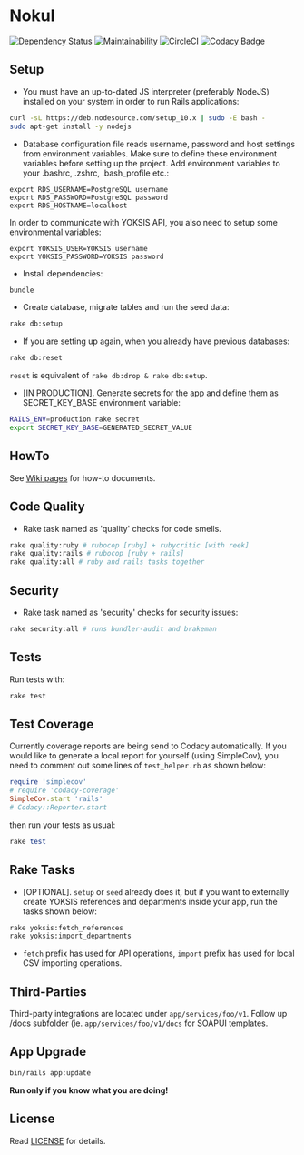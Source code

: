 # Nokul

[![Dependency Status](https://gemnasium.com/badges/github.com/omu/nokul.svg)](https://gemnasium.com/github.com/omu/nokul) [![Maintainability](https://api.codeclimate.com/v1/badges/32e076b5cbd4ee545f48/maintainability)](https://codeclimate.com/github/omu/nokul/maintainability) [![CircleCI](https://circleci.com/gh/omu/nokul/tree/master.svg?style=svg&circle-token=a25e63abc0e1e6c074750d9b2ce5396e3e279d82)](https://circleci.com/gh/omu/nokul/tree/master) [![Codacy Badge](https://api.codacy.com/project/badge/Grade/2c7333e690454bbd99811c8860f08d2b)](https://www.codacy.com/app/msdundar/nokul?utm_source=github.com&amp;utm_medium=referral&amp;utm_content=omu/nokul&amp;utm_campaign=Badge_Grade)

## Setup

- You must have an up-to-dated JS interpreter (preferably NodeJS) installed on your system in order to run Rails applications:

```bash
curl -sL https://deb.nodesource.com/setup_10.x | sudo -E bash -
sudo apt-get install -y nodejs
```

- Database configuration file reads username, password and host settings from environment variables. Make sure to define these environment variables before setting up the project. Add environment variables to your .bashrc, .zshrc, .bash_profile etc.:

```
export RDS_USERNAME=PostgreSQL username
export RDS_PASSWORD=PostgreSQL password
export RDS_HOSTNAME=localhost
```

In order to communicate with YOKSIS API, you also need to setup some environmental variables:

```
export YOKSIS_USER=YOKSIS username
export YOKSIS_PASSWORD=YOKSIS password
```

- Install dependencies:

```bash
bundle
```

- Create database, migrate tables and run the seed data:

```bash
rake db:setup
```

- If you are setting up again, when you already have previous databases:

```bash
rake db:reset
```

`reset` is equivalent of `rake db:drop & rake db:setup`.

- [IN PRODUCTION]. Generate secrets for the app and define them as SECRET_KEY_BASE environment variable:

```bash
RAILS_ENV=production rake secret
export SECRET_KEY_BASE=GENERATED_SECRET_VALUE
```

## HowTo

See [Wiki pages](https://github.com/omu/nokul-bati/wiki) for how-to documents.

## Code Quality

- Rake task named as 'quality' checks for code smells.

```bash
rake quality:ruby # rubocop [ruby] + rubycritic [with reek]
rake quality:rails # rubocop [ruby + rails]
rake quality:all # ruby and rails tasks together
```

## Security

- Rake task named as 'security' checks for security issues:

```bash
rake security:all # runs bundler-audit and brakeman
```

## Tests

Run tests with:

```bash
rake test
```

## Test Coverage

Currently coverage reports are being send to Codacy automatically. If you would like to generate a local report for yourself (using SimpleCov), you need to comment out some lines of `test_helper.rb` as shown below:

```ruby
require 'simplecov'
# require 'codacy-coverage'
SimpleCov.start 'rails'
# Codacy::Reporter.start
```

then run your tests as usual:

```ruby
rake test
```

## Rake Tasks

- [OPTIONAL]. `setup` or `seed` already does it, but if you want to externally create YOKSIS references and departments inside your app, run the tasks shown below:

```bash
rake yoksis:fetch_references
rake yoksis:import_departments
```

* `fetch` prefix has used for API operations, `import` prefix has used for local CSV importing operations.

## Third-Parties

Third-party integrations are located under `app/services/foo/v1`. Follow up /docs subfolder (ie. `app/services/foo/v1/docs` for SOAPUI templates.

## App Upgrade

```bash
bin/rails app:update
```

**Run only if you know what you are doing!**

## License

Read [LICENSE](LICENSE.md) for details.
